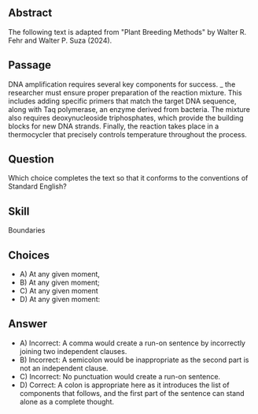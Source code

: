 ## Abstract
The following text is adapted from "Plant Breeding Methods" by Walter R. Fehr and Walter P. Suza (2024).

## Passage
DNA amplification requires several key components for success. _ the researcher must ensure proper preparation of the reaction mixture. This includes adding specific primers that match the target DNA sequence, along with Taq polymerase, an enzyme derived from bacteria. The mixture also requires deoxynucleoside triphosphates, which provide the building blocks for new DNA strands. Finally, the reaction takes place in a thermocycler that precisely controls temperature throughout the process.

## Question
Which choice completes the text so that it conforms to the conventions of Standard English?

## Skill
Boundaries

## Choices
- A) At any given moment,
- B) At any given moment;
- C) At any given moment
- D) At any given moment:

## Answer
- A) Incorrect: A comma would create a run-on sentence by incorrectly joining two independent clauses.
- B) Incorrect: A semicolon would be inappropriate as the second part is not an independent clause.
- C) Incorrect: No punctuation would create a run-on sentence.
- D) Correct: A colon is appropriate here as it introduces the list of components that follows, and the first part of the sentence can stand alone as a complete thought.